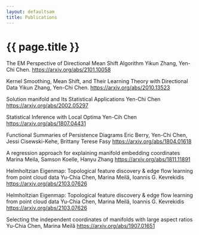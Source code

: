 ```yaml
---
layout: defaultsam
title: Publications
---
```


{{ page.title }}
================

The EM Perspective of Directional Mean Shift Algorithm
Yikun Zhang, Yen-Chi Chen.
https://arxiv.org/abs/2101.10058

Kernel Smoothing, Mean Shift, and Their Learning Theory with Directional Data
Yikun Zhang, Yen-Chi Chen.
https://arxiv.org/abs/2010.13523

Solution manifold and Its Statistical Applications
Yen-Chi Chen
https://arxiv.org/abs/2002.05297

Statistical Inference with Local Optima
Yen-Cih Chen
https://arxiv.org/abs/1807.04431

Functional Summaries of Persistence Diagrams
Eric Berry, Yen-Chi Chen, Jessi Cisewski-Kehe, Brittany Terese Fasy
https://arxiv.org/abs/1804.01618

A regression approach for explaining manifold embedding coordinates
Marina Meila, Samson Koelle, Hanyu Zhang
https://arxiv.org/abs/1811.11891

Helmholtzian Eigenmap: Topological feature discovery & edge flow learning from point cloud data
Yu-Chia Chen, Marina Meilă, Ioannis G. Kevrekidis
https://arxiv.org/abs/2103.07626

Helmholtzian Eigenmap: Topological feature discovery & edge flow learning from point cloud data
Yu-Chia Chen, Marina Meilă, Ioannis G. Kevrekidis
https://arxiv.org/abs/2103.07626

Selecting the independent coordinates of manifolds with large aspect ratios
Yu-Chia Chen, Marina Meilă
https://arxiv.org/abs/1907.01651

